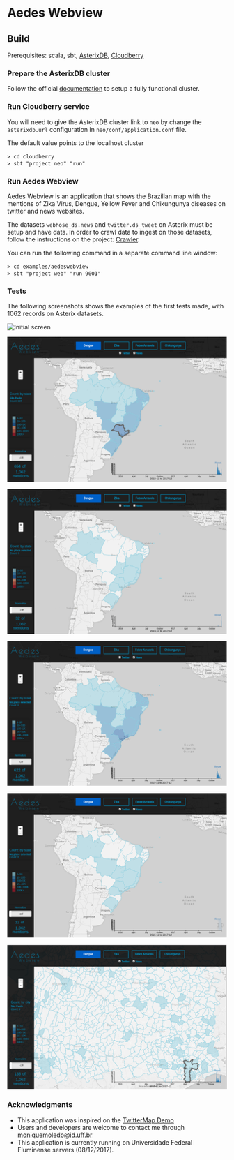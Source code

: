 # Aedes Webview

## Build

Prerequisites: scala, sbt, [AsterixDB](http://asterixdb.apache.org), [Cloudberry](http://cloudberry.ics.uci.edu)

### Prepare the AsterixDB cluster
Follow the official [documentation](https://ci.apache.org/projects/asterixdb/install.html) to setup a fully functional cluster.

### Run Cloudberry service
You will need to give the AsterixDB cluster link to `neo` by change the `asterixdb.url` configuration in `neo/conf/application.conf` file.

The default value points to the localhost cluster
```
> cd cloudberry
> sbt "project neo" "run"
```

### Run Aedes Webview
Aedes Webview is an application that shows the Brazilian map with the mentions of Zika Virus, Dengue, Yellow Fever and Chikungunya diseases on twitter and news websites.

The datasets `webhose_ds.news` and `twitter.ds_tweet` on Asterix must be setup and have data. In order to crawl data to ingest on those datasets, follow the instructions on the project: [Crawler](https://github.com/MoniMoledo/webcrawler).

You can run the following command in a separate command line window:
```
> cd examples/aedeswebview
> sbt "project web" "run 9001"
```

### Tests

The following screenshots shows the examples of the first tests made, with 1062 records on Asterix datasets.

![Initial screen](doc/aedeswebview/screen-empty.png?raw=true "Initial screen")

![Dengue search on both datasets](docs/aedeswebview/screen-dengue.png?raw=true "Dengue search on both datasets")

![Dengue search filtering by tweets](docs/aedeswebview/screen-tweet.png?raw=true "Dengue search filtering by tweets")

![Dengue search filtering by news](docs/aedeswebview/screen-news.png?raw=true "Dengue search filtering by news")

![Dengue search filtering by time](docs/aedeswebview/screen-december.png?raw=true "Dengue search filtering by time")

![Dengue search on city level](docs/aedeswebview/screen-city.png?raw=true "Dengue search on city level")


### Acknowledgments

* This application was inspired on the [TwitterMap Demo](http://cloudberry.ics.uci.edu/demos/twittermap/)
* Users and developers are welcome to contact me through moniquemoledo@id.uff.br 
* This application is currently running on Universidade Federal Fluminense servers (08/12/2017). 
